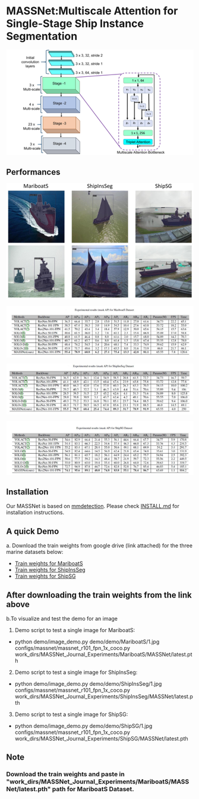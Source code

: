 # MASSNet:Multiscale Attention for Single-Stage Ship Instance Segmentation

![image](images/architecture.jpg)

## Performances
![image](images/performance.jpg)

![Table](images/github-mariboats.jpg) 

![Table](images/github-shipinsseg.jpg) 

![Table](images/github-shipsg.jpg) 

## Installation
Our MASSNet is based on [mmdetection](https://github.com/open-mmlab/mmdetection). Please check [INSTALL.md](https://github.com/shrmarabi/MASSNet/blob/main/install.md) for installation instructions.

## A quick Demo
a. Download the train weights from google drive (link attached) for the three marine datasets below:
+ [Train weights for MariboatS](https://drive.google.com/file/d/1lVF7bsQ59HG0xZXCC3ts-1AvPcnnd4GA/view?usp=drive_link)
+ [Train weights for ShipInsSeg](https://drive.google.com/file/d/15gMv_ypnKMAj_RLVl-ZphqRq0F7fL4r-/view?usp=drive_link)
+ [Train weights for ShipSG](https://drive.google.com/file/d/1jH-4xFv_EWPocAbi_4ZtFpNTmDwrIZ2L/view?usp=sharing)
 

## After downloading the train weights from the link above
b.To visualize and test the demo for an image
1. Demo script to test a single image for MariboatS:
  + python demo/image_demo.py demo/demo/MariboatS/1.jpg configs/massnet/massnet_r101_fpn_1x_coco.py work_dirs/MASSNet_Journal_Experiments/MariboatS/MASSNet/latest.pth

2. Demo script to test a single image for ShipInsSeg:
+  python demo/image_demo.py demo/demo/ShipInsSeg/1.jpg configs/massnet/massnet_r101_fpn_1x_coco.py work_dirs/MASSNet_Journal_Experiments/ShipInsSeg/MASSNet/latest.pth
3. Demo script to test a single image for ShipSG:
+  python demo/image_demo.py demo/demo/ShipSG/1.jpg configs/massnet/massnet_r101_fpn_1x_coco.py work_dirs/MASSNet_Journal_Experiments/ShipSG/MASSNet/latest.pth

## Note
### Download the train weights and paste in "work_dirs/MASSNet_Journal_Experiments/MariboatS/MASSNet/latest.pth" path for MariboatS Dataset.
